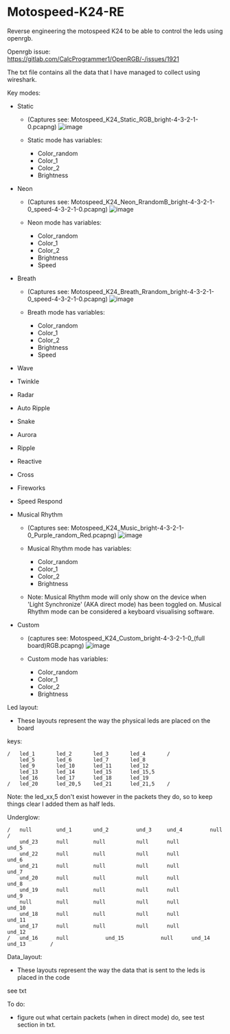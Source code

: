 # Motospeed-K24-RE
Reverse engineering the motospeed K24 to be able to control the leds using openrgb.

Openrgb issue: https://gitlab.com/CalcProgrammer1/OpenRGB/-/issues/1921

The txt file contains all the data that I have managed to collect using wireshark.

Key modes:
- Static 
	- (Captures see: Motospeed_K24_Static_RGB_bright-4-3-2-1-0.pcapng)
	![image](https://user-images.githubusercontent.com/79994912/143054558-3b396530-6883-4bbf-882c-8f0fb724dfc9.png)
	
	- Static mode has variables:
		- Color_random
		- Color_1
		- Color_2
		- Brightness
	
	
- Neon
 	- (Captures see: Motospeed_K24_Neon_RrandomB_bright-4-3-2-1-0_speed-4-3-2-1-0.pcapng)
 	![image](https://user-images.githubusercontent.com/79994912/143055721-d490e10f-449c-4260-b216-dc598347fe8b.png)
 
 	- Neon mode has variables:
		- Color_random
		- Color_1
		- Color_2
		- Brightness
		- Speed

- Breath
	- (Captures see: Motospeed_K24_Breath_Rrandom_bright-4-3-2-1-0_speed-4-3-2-1-0.pcapng)
	![image](https://user-images.githubusercontent.com/79994912/143056223-abcb9af5-4558-40b7-98db-fcf1ae3f6855.png)

	- Breath mode has variables:
		- Color_random
		- Color_1
		- Color_2
		- Brightness
		- Speed

- Wave
- Twinkle
- Radar
- Auto Ripple
- Snake
- Aurora
- Ripple
- Reactive
- Cross
- Fireworks
- Speed Respond
- Musical Rhythm
	- (Captures see: Motospeed_K24_Music_bright-4-3-2-1-0_Purple_random_Red.pcapng)
	![image](https://user-images.githubusercontent.com/79994912/143057285-89226821-75c4-4d14-b913-d176374bd1d5.png)

	- Musical Rhythm mode has variables:
		- Color_random
		- Color_1
		- Color_2
		- Brightness
	
	- Note: Musical Rhythm mode will only show on the device when 'Light Synchronize' (AKA direct mode) has been toggled on. Musical Rhythm mode can be considered a keyboard visualising software.

- Custom
	- (captures see: Motospeed_K24_Custom_bright-4-3-2-1-0_(full board)RGB.pcapng)
	![image](https://user-images.githubusercontent.com/79994912/143058295-a99fd1ed-568b-41dd-b224-2fcb5afe271a.png)

	- Custom mode has variables:
		- Color_random
		- Color_1
		- Color_2
		- Brightness

Led layout:
- These layouts represent the way the physical leds are placed on the board

keys:

	/	led_1		led_2		led_3		led_4		/
		led_5		led_6		led_7		led_8
		led_9		led_10		led_11		led_12
		led_13		led_14		led_15		led_15,5
		led_16		led_17		led_18		led_19
	/	led_20		led_20,5	led_21		led_21,5	/

Note: the led_xx,5 don't exist however in the packets they do, so to keep things clear I added them as half leds.

Underglow:

	/	null		und_1		und_2		  und_3		und_4		  null		/
		und_23		null		null		  null		null		  und_5
		und_22		null		null		  null		null		  und_6
		und_21		null		null		  null		null		  und_7
		und_20		null		null		  null		null		  und_8
		und_19		null		null		  null		null		  und_9
		null		null		null		  null		null		  und_10
		und_18		null		null		  null		null		  und_11
		und_17		null		null		  null		null		  und_12
	/	und_16		null	        und_15	          null		und_14	          und_13        /


Data_layout:

- These layouts represent the way the data that is sent to the leds is placed in the code

see txt





To do: 
- figure out what certain packets (when in direct mode) do, see test section in txt.
